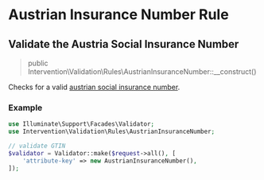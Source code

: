 # Austrian Insurance Number Rule
## Validate the Austria Social Insurance Number

> public Intervention\Validation\Rules\AustrianInsuranceNumber::__construct()

Checks for a valid [austrian social insurance number](https://de.wikipedia.org/wiki/Sozialversicherungsnummer#%C3%96sterreich).

### Example

```php
use Illuminate\Support\Facades\Validator;
use Intervention\Validation\Rules\AustrianInsuranceNumber;

// validate GTIN
$validator = Validator::make($request->all(), [
    'attribute-key' => new AustrianInsuranceNumber(),
]);
```

